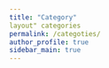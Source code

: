 ```yaml
---
title: "Category"
layout" categories
permalink: /categoties/
author_profile: true
sidebar_main: true
---
```


